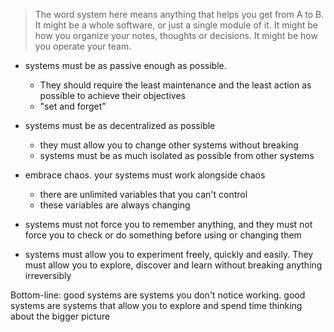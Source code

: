 > The word system here means anything that helps you get from A to B. It might be a whole software, or just a single module of it. It might be how you organize your notes, thoughts or decisions. It might be how you operate your team.

- systems must be as passive enough as possible.
  - They should require the least maintenance and the least action as possible to achieve their objectives
  - "set and forget"

- systems must be as decentralized as possible
  - they must allow you to change other systems without breaking
  - systems must be as much isolated as possible from other systems

- embrace chaos. your systems must work alongside chaos
  - there are unlimited variables that you can't control
  - these variables are always changing

- systems must not force you to remember anything, and they must not force you to check or do something before using or changing them

- systems must allow you to experiment freely, quickly and easily. They must allow you to explore, discover and learn without breaking anything irreversibly

Bottom-line: good systems are systems you don't notice working. good systems are systems that allow you to explore and spend time thinking about the bigger picture